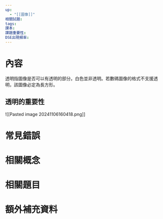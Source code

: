```yaml
---
up:
  - "[[圖像]]"
相關試題: 
tags: 
課本: 
課題重要性: 
DSE出現頻率:
---
```

# 內容

透明指圖像是否可以有透明的部分。白色並非透明。若數碼圖像的格式不支援透明，該圖像必定為長方形。

## 透明的重要性
![[Pasted image 20241106160418.png]]


# 常見錯誤
# 相關概念

# 相關題目
# 額外補充資料